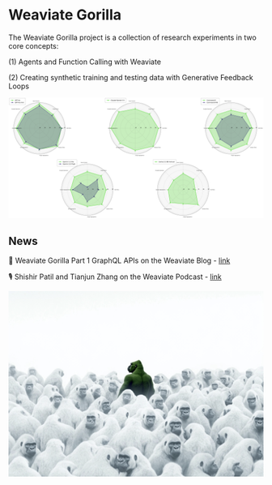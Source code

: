 # Weaviate Gorilla

The Weaviate Gorilla project is a collection of research experiments in two core concepts: 

(1) Agents and Function Calling with Weaviate

(2) Creating synthetic training and testing data with Generative Feedback Loops

![Radar Plots](./notebooks/model_comparison_analysis.png)

## News

📝 Weaviate Gorilla Part 1 GraphQL APIs on the Weaviate Blog - [link](https://weaviate.io/blog/weaviate-gorilla-part-1)

🎙️ Shishir Patil and Tianjun Zhang on the Weaviate Podcast - [link](https://www.youtube.com/watch?v=HUtYOLX7HZ4)

![Weaviate Gorilla](./visuals/weaviate-gorillas/gorilla-140.png)




